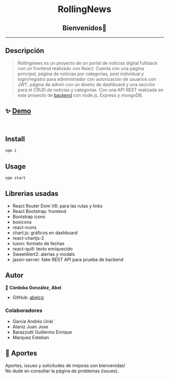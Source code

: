 <h1 align="center">RollingNews</h1>
<h2 align="center">Bienvenidos👋</h2>
<hr>
<p>

## Descripción
> Rollingnews es un proyecto de un portal de noticias digital fullstack con un frontend realizado con React. Cuenta con una página principal, página de noticias por categorias, post individual y login/registro para administrador con autorización de usuarios con JWT, página de admin con un diseño de dashboard y una sección para el CRUD de noticias y categorias. Con una API REST realizada en este proyecto de [backend](https://github.com/abelcg/rollingNews-G1-Backend) con node.js, Express y mongoDB.
 ## ✨ [Demo](https://diariorollingnews.netlify.app/)
<br>

## Install

```sh
npm i
```
## Usage

```sh
npm start
```
## Librerias usadas
- React Router Dom V6: para las rutas y links
- React Bootstrap: frontend
- Bootstrap icons
- boxicons
- react-icons
- chart.js: gráficos en dashboard 
- react-chartjs-2
- luxon: formato de fechas
- react-quill: texto enriquecido
- SweetAlert2: alertas y modals
- jason-server: fake REST API para prueba de backend
## Autor

👤 **Córdoba González, Abel**

* GitHub: [abelcg](https://github.com/abelcg)


### Colaboradores
- Garcia Andrés Uriel
-  Alaniz Juan Jose
-  Barazzutti  Guillermo Enrique
-  Marquez Esteban
## 🤝 Aportes

Aportes, issues y solicitudes de mejoras son bienvenidas!<br />No dude en consultar la página de problemas (issues). 

